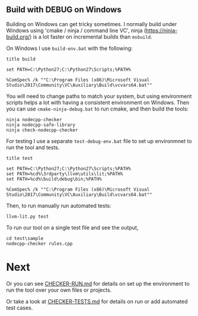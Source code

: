 

Build with DEBUG on Windows
---------------------------

Building on Windows can get tricky sometimes.
I normally build under Windows using 'cmake / ninja / command line VC', ninja (https://ninja-build.org/) is a lot faster on incremental builds than `msbuild`.

On Windows I use `build-env.bat` with the following:

	title build

	set PATH=C:\Python27;C:\Python27\Scripts;%PATH%

	%ComSpec% /k ""C:\Program Files (x86)\Microsoft Visual Studio\2017\Community\VC\Auxiliary\Build\vcvars64.bat""


You will need to change paths to match your system, but using environment scripts helps a lot with having a consistent environment on Windows.
Then you can use `cmake-ninja-debug.bat` to run cmake, and then build the tools:

	ninja nodecpp-checker
	ninja nodecpp-safe-library
	ninja check-nodecpp-checker


For testing I use a separate `test-debug-env.bat` file to set up environmnet to run the tool and tests.

	title test

	set PATH=C:\Python27;C:\Python27\Scripts;%PATH%
	set PATH=%cd%\3rdparty\llvm\utils\lit;%PATH%
	set PATH=%cd%\build\debug\bin;%PATH%

	%ComSpec% /k ""C:\Program Files (x86)\Microsoft Visual Studio\2017\Community\VC\Auxiliary\Build\vcvars64.bat""


Then, to run manually run automated tests:

	llvm-lit.py test

To run our tool on a single test file and see the output,

	cd test\sample
	nodecpp-checker rules.cpp 
	

Next
====

Or you can see [CHECKER-RUN.md](CHECKER-RUN.md) for details on set up the environment to run the tool over your own files or projects.

Or take a look at [CHECKER-TESTS.md](CHECKER-TESTS.md) for details on run or add automated test cases.


 
